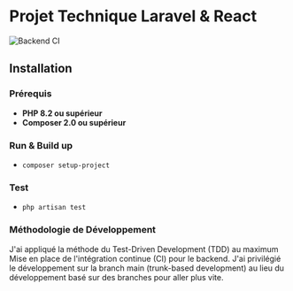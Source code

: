 # Projet Technique Laravel & React

![Backend CI](https://github.com/Audmqx/InvoiceApi/actions/workflows/CI.yml/badge.svg)


## Installation

### Prérequis

- **PHP 8.2 ou supérieur**
- **Composer 2.0 ou supérieur**

### Run & Build up

- `composer setup-project`

### Test

- `php artisan test`

### Méthodologie de Développement

J'ai appliqué la méthode du Test-Driven Development (TDD) au maximum
Mise en place de l'intégration continue (CI) pour le backend.
J'ai privilégié le développement sur la branch main (trunk-based development) au lieu du développement basé sur des branches pour aller plus vite.